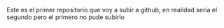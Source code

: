 Este es el primer repositorio que voy a subir a github, en realidad seria el segundo pero el primero no pude subirlo
